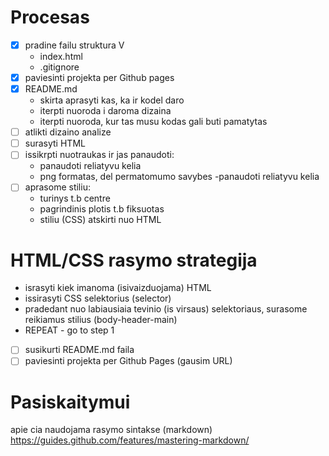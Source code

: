 # Procesas

- [X] pradine failu struktura V
  - index.html
  - .gitignore
- [X] paviesinti projekta per Github pages
- [X] README.md
  - skirta aprasyti kas, ka ir kodel daro
  - iterpti nuoroda i daroma dizaina
  - iterpti nuoroda, kur tas musu kodas gali buti pamatytas
- [ ] atlikti dizaino analize
- [ ] surasyti HTML
- [ ] issikrpti nuotraukas ir jas panaudoti:
  - panaudoti reliatyvu kelia
  - png formatas, del permatomumo savybes
-panaudoti reliatyvu kelia
- [ ] aprasome stiliu:
  - turinys t.b centre
  - pagrindinis plotis t.b fiksuotas
  - stiliu (CSS) atskirti nuo HTML
# HTML/CSS rasymo strategija
- israsyti kiek imanoma (isivaizduojama) HTML
- issirasyti CSS selektorius (selector)
- pradedant nuo labiausiaia tevinio (is virsaus) selektoriaus, surasome reikiamus stilius (body-header-main)
- REPEAT - go to step 1
- [ ] susikurti README.md faila
- [ ] paviesinti projekta per Github Pages (gausim URL)

# Pasiskaitymui

apie cia naudojama rasymo sintakse (markdown)
https://guides.github.com/features/mastering-markdown/

